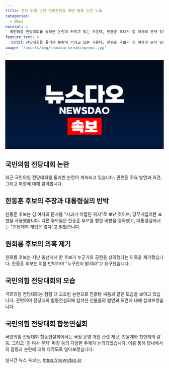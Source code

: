 ```yaml
---
title: 문자 읽씹 논란 한동훈친윤 대면 충돌 논란 노출
categories:
  - News
excerpt: >
  국민의힘 전당대회를 둘러싼 논란이 커지고 있는 가운데, 한동훈 후보가 김 여사의 문자 읽씹 의혹을 부인하며 친한계와의 갈등이 심화되는 가운데 원희룡 후보가 사적 공천 의혹을 제기하면서 정면충돌이 예상되고 있습니다. 국민의힘 전당대회가 더욱 고조되고 있는 가운데, 각종 의혹과 논란이 추가되며 파장을 일으키고 있습니다. (150자)
feature_text: >
  국민의힘 전당대회를 둘러싼 논란이 커지고 있는 가운데, 한동훈 후보가 김 여사의 문자 읽씹 의혹을 부인하며 친한계와의 갈등이 심화되는 가운데 원희룡 후보가 사적 공천 의혹을 제기하면서 정면충돌이 예상되고 있습니다. 국민의힘 전당대회가 더욱 고조되고 있는 가운데, 각종 의혹과 논란이 추가되며 파장을 일으키고 있습니다. (150자)
image: '/assets/img/newsdao_breakingnews.jpg'
---
```


<p><img src="/assets/img/newsdao_breakingnews.jpg" alt="pcversion 속보" /></p>

<h2 data-ke-size="size26">국민의힘 전당대회 논란</h2>

<p data-ke-size="size16">최근 국민의힘 전당대회를 둘러싼 논란이 계속되고 있습니다. 관련된 주요 발언과 의견, 그리고 파장에 대해 알아봅시다.</p>

<h2>한동훈 후보의 주장과 대통령실의 반박</h2>

<p data-ke-size="size16">한동훈 후보는 김 여사의 문자를 "사과가 어렵단 취지"로 보낸 것이며, 당무개입이란 표현을 사용했습니다. 다른 후보들은 한동훈 후보를 향한 비판을 강화했고, 대통령실에서는 "전당대회 개입은 없다"고 밝혔습니다.</p>

<h2>원희룡 후보의 의혹 제기</h2>

<p data-ke-size="size16">원희룡 후보는 지난 총선에서 한 후보가 누군가와 공천을 상의했다는 의혹을 제기했습니다. 한동훈 후보는 이를 반박하며 "누구인지 밝히라"고 요구했습니다.</p>

<h2>국민의힘 전당대회의 모습</h2>

<p data-ke-size="size16">국민의힘 전당대회는 점점 더 고조된 논란으로 진흙탕 싸움과 같은 모습을 보이고 있습니다. 관련하여 전당대회 합동연설회에 참석한 인물들의 발언과 의견에 대해 살펴보겠습니다.</p>

<h2>국민의힘 전당대회 합동연설회</h2>

<p data-ke-size="size16">국민의힘 전당대회 합동연설회에서는 국정 운영 개입 관련 제보, 친윤계와 친한계의 갈등, 그리고 '김 여사 문자' 파장 등의 다양한 주제가 논의되었습니다. 이를 통해 당내에서의 갈등과 논란에 대해 다각도로 알아보겠습니다.</p>
실시간 뉴스 속보는, <a href="https://newsdao.kr" rel="dofollow">https://newsdao.kr</a>


